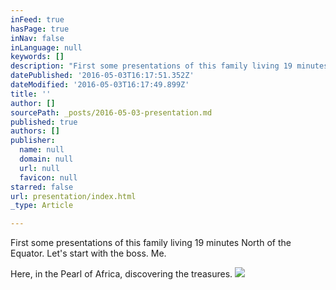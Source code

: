 ```yaml
---
inFeed: true
hasPage: true
inNav: false
inLanguage: null
keywords: []
description: "First some presentations of this family living 19 minutes North of the Equator. Let's start with the boss. Me."
datePublished: '2016-05-03T16:17:51.352Z'
dateModified: '2016-05-03T16:17:49.899Z'
title: ''
author: []
sourcePath: _posts/2016-05-03-presentation.md
published: true
authors: []
publisher:
  name: null
  domain: null
  url: null
  favicon: null
starred: false
url: presentation/index.html
_type: Article

---
```

First some presentations of this family living 19 minutes North of the Equator. Let's start with the boss. Me.

Here, in the Pearl of Africa, discovering the treasures.
![](https://the-grid-user-content.s3-us-west-2.amazonaws.com/ab0dfd63-30a0-4356-b13d-417a1210b3c5.jpg)